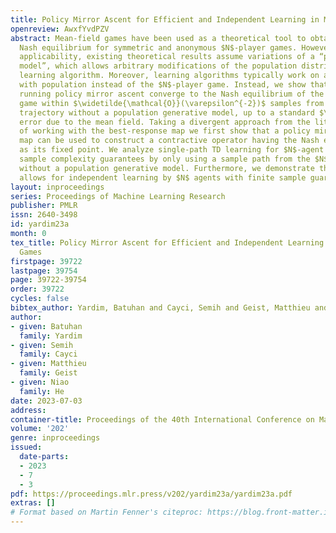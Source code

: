 ```yaml
---
title: Policy Mirror Ascent for Efficient and Independent Learning in Mean Field Games
openreview: AwxfYvdPZV
abstract: Mean-field games have been used as a theoretical tool to obtain an approximate
  Nash equilibrium for symmetric and anonymous $N$-player games. However, limiting
  applicability, existing theoretical results assume variations of a “population generative
  model”, which allows arbitrary modifications of the population distribution by the
  learning algorithm. Moreover, learning algorithms typically work on abstract simulators
  with population instead of the $N$-player game. Instead, we show that $N$ agents
  running policy mirror ascent converge to the Nash equilibrium of the regularized
  game within $\widetilde{\mathcal{O}}(\varepsilon^{-2})$ samples from a single sample
  trajectory without a population generative model, up to a standard $\mathcal{O}(\frac{1}{\sqrt{N}})$
  error due to the mean field. Taking a divergent approach from the literature, instead
  of working with the best-response map we first show that a policy mirror ascent
  map can be used to construct a contractive operator having the Nash equilibrium
  as its fixed point. We analyze single-path TD learning for $N$-agent games, proving
  sample complexity guarantees by only using a sample path from the $N$-agent simulator
  without a population generative model. Furthermore, we demonstrate that our methodology
  allows for independent learning by $N$ agents with finite sample guarantees.
layout: inproceedings
series: Proceedings of Machine Learning Research
publisher: PMLR
issn: 2640-3498
id: yardim23a
month: 0
tex_title: Policy Mirror Ascent for Efficient and Independent Learning in Mean Field
  Games
firstpage: 39722
lastpage: 39754
page: 39722-39754
order: 39722
cycles: false
bibtex_author: Yardim, Batuhan and Cayci, Semih and Geist, Matthieu and He, Niao
author:
- given: Batuhan
  family: Yardim
- given: Semih
  family: Cayci
- given: Matthieu
  family: Geist
- given: Niao
  family: He
date: 2023-07-03
address: 
container-title: Proceedings of the 40th International Conference on Machine Learning
volume: '202'
genre: inproceedings
issued:
  date-parts:
  - 2023
  - 7
  - 3
pdf: https://proceedings.mlr.press/v202/yardim23a/yardim23a.pdf
extras: []
# Format based on Martin Fenner's citeproc: https://blog.front-matter.io/posts/citeproc-yaml-for-bibliographies/
---
```

